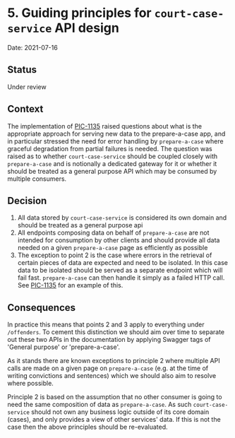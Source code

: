 # 5. Guiding principles for `court-case-service` API design

Date: 2021-07-16

## Status

Under review

## Context

The implementation of [PIC-1135](https://dsdmoj.atlassian.net/browse/PIC-1135?focusedCommentId=163988) raised questions about what is the appropriate approach for serving new data to the prepare-a-case app, and in particular stressed the need for error handling by `prepare-a-case` where graceful degradation from partial failures is needed. The question was raised as to whether `court-case-service` should be coupled closely with `prepare-a-case` and is notionally a dedicated gateway for it or whether it should be treated as a general purpose API which may be consumed by multiple consumers.

## Decision

1. All data stored by `court-case-service` is considered its own domain and should be treated as a general purpose api
2. All endpoints composing data on behalf of `prepare-a-case` are not intended for consumption by other clients and should provide all data needed on a given `prepare-a-case` page as efficiently as possible
3. The exception to point 2 is the case where errors in the retrieval of certain pieces of data are expected and need to be isolated. In this case data to be isolated should be served as a separate endpoint which will fail fast. `prepare-a-case` can then handle it simply as a failed HTTP call. See [PIC-1135](https://dsdmoj.atlassian.net/browse/PIC-1135?focusedCommentId=163988) for an example of this.


## Consequences

In practice this means that points 2 and 3 apply to everything under `/offenders`. To cement this distinction we should aim over time to separate out these two APIs in the documentation by applying Swagger tags of 'General purpose' or 'prepare-a-case'.

As it stands there are known exceptions to principle 2 where multiple API calls are made on a given page on `prepare-a-case` (e.g. at the time of writing convictions and sentences) which we should also aim to resolve where possible.

Principle 2 is based on the assumption that no other consumer is going to need the same composition of data as `prepare-a-case`. As such `court-case-service` should not own any business logic outside of its core domain (cases), and only provides a view of other services' data. If this is not the case then the above principles should be re-evaluated.
